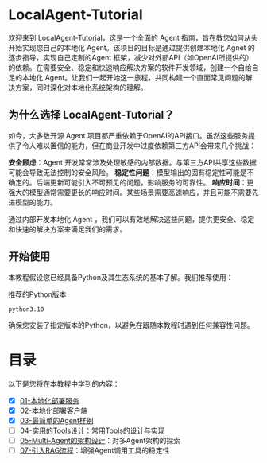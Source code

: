 # LocalAgent-Tutorial

欢迎来到 LocalAgent-Tutorial，这是一个全面的 Agent 指南，旨在教您如何从头开始实现您自己的本地化 Agent。该项目的目标是通过提供创建本地化 Agnet 的逐步指导，实现自己定制的Agent 框架，减少对外部API（如OpenAI所提供的）的依赖。在需要安全、稳定和快速响应解决方案的软件开发领域，创建一个自给自足的本地化 Agent。让我们一起开始这一旅程，共同构建一个直面常见问题的解决方案，同时深化对本地化系统架构的理解。

## 为什么选择 LocalAgent-Tutorial？

如今，大多数开源 Agent 项目都严重依赖于OpenAI的API接口。虽然这些服务提供了令人难以置信的能力，但在商业开发中过度依赖第三方API会带来几个挑战：

**安全顾虑**：Agent 开发常常涉及处理敏感的内部数据。与第三方API共享这些数据可能会导致无法控制的安全风险。
**稳定性问题**：模型输出的固有稳定性可能是不确定的。后端更新可能引入不可预见的问题，影响服务的可靠性。
**响应时间**：更强大的模型通常需要更长的响应时间。某些场景需要高速响应，并且可能不需要先进模型的能力。

通过内部开发本地化 Agent ，我们可以有效地解决这些问题，提供更安全、稳定和快速的解决方案来满足我们的需求。

## 开始使用

本教程假设您已经具备Python及其生态系统的基本了解。我们推荐使用：

推荐的Python版本
```
python3.10
```
确保您安装了指定版本的Python，以避免在跟随本教程时遇到任何兼容性问题。

# 目录

以下是您将在本教程中学到的内容：

- [x] [01-本地化部署服务](./llm_server/README.md)
- [x] [02-本地化部署客户端](./llm_connection/README.md)
- [x] [03-最简单的Agent样例](./example_agent/README.md)
- [ ] [04-实用的Tools设计](./tools/README.md)：常用Tools的设计与实现
- [ ] [05-Multi-Agent的架构设计](./multi_agent/README.md)：对多Agent架构的探索
- [ ] [07-引入RAG流程](./RAG_server/README.md)：增强Agent调用工具的稳定性